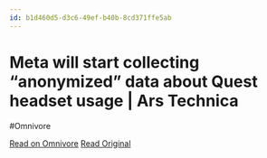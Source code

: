 ```yaml
---
id: b1d460d5-d3c6-49ef-b40b-8cd371ffe5ab
---
```


# Meta will start collecting “anonymized” data about Quest headset usage | Ars Technica
#Omnivore

[Read on Omnivore](https://omnivore.app/me/meta-will-start-collecting-anonymized-data-about-quest-headset-u-18df42f86de)
[Read Original](https://arstechnica.com/gaming/2024/02/meta-will-start-collecting-anonymized-data-about-quest-headset-usage/)

